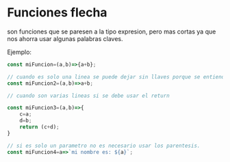 # Funciones flecha

son funciones que se paresen a la tipo expresion, pero mas cortas ya que nos ahorra usar algunas palabras claves.

Ejemplo:

```javascript
const miFuncion=(a,b)=>{a+b};

// cuando es solo una linea se puede dejar sin llaves porque se entiende que lo que se quiere devolver esta en esa linea.
const miFuncion2=(a,b)=>a+b;

// cuando son varias lineas si se debe usar el return

const miFuncion3=(a,b)=>{
    c=a;
    d=b;
    return (c+d);
}

// si es solo un parametro no es necesario usar los parentesis.
const miFuncion4=a=>`mi nombre es: ${a}`;

```